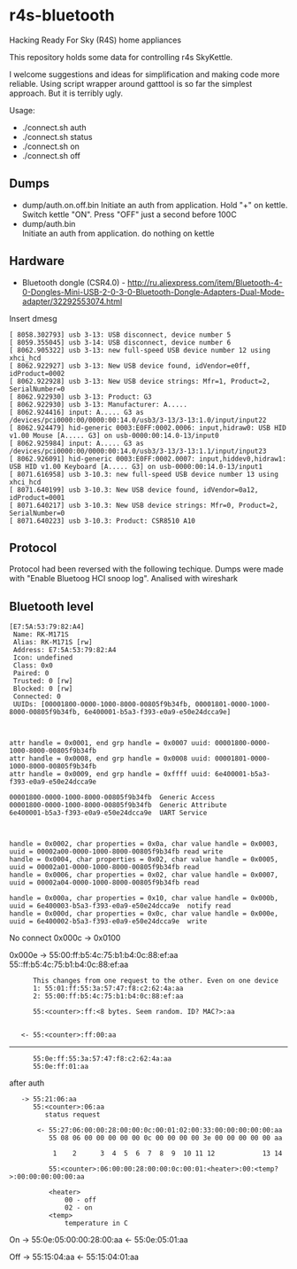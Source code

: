# r4s-bluetooth
Hacking Ready For Sky (R4S) home appliances

This repository holds some data for controlling r4s SkyKettle. 

I welcome suggestions and ideas for simplification and making code more reliable.
Using script wrapper around gatttool is so far the simplest approach. But it is terribly ugly.

Usage: 
*   ./connect.sh auth
*   ./connect.sh status
*   ./connect.sh on
*   ./connect.sh off
   

## Dumps 

* dump/auth.on.off.bin 
    Initiate an auth from application. Hold "+" on kettle. Switch kettle "ON". Press "OFF" just a second before 100C
* dump/auth.bin  
    Initiate an auth from application. do nothing on kettle

## Hardware

* Bluetooth dongle (CSR4.0) - http://ru.aliexpress.com/item/Bluetooth-4-0-Dongles-Mini-USB-2-0-3-0-Bluetooth-Dongle-Adapters-Dual-Mode-adapter/32292553074.html 

Insert dmesg
```
[ 8058.302793] usb 3-13: USB disconnect, device number 5
[ 8059.355045] usb 3-14: USB disconnect, device number 6
[ 8062.905322] usb 3-13: new full-speed USB device number 12 using xhci_hcd
[ 8062.922927] usb 3-13: New USB device found, idVendor=e0ff, idProduct=0002
[ 8062.922928] usb 3-13: New USB device strings: Mfr=1, Product=2, SerialNumber=0
[ 8062.922930] usb 3-13: Product: G3
[ 8062.922930] usb 3-13: Manufacturer: A.....
[ 8062.924416] input: A..... G3 as /devices/pci0000:00/0000:00:14.0/usb3/3-13/3-13:1.0/input/input22
[ 8062.924479] hid-generic 0003:E0FF:0002.0006: input,hidraw0: USB HID v1.00 Mouse [A..... G3] on usb-0000:00:14.0-13/input0
[ 8062.925984] input: A..... G3 as /devices/pci0000:00/0000:00:14.0/usb3/3-13/3-13:1.1/input/input23
[ 8062.926091] hid-generic 0003:E0FF:0002.0007: input,hiddev0,hidraw1: USB HID v1.00 Keyboard [A..... G3] on usb-0000:00:14.0-13/input1
[ 8071.616958] usb 3-10.3: new full-speed USB device number 13 using xhci_hcd
[ 8071.640199] usb 3-10.3: New USB device found, idVendor=0a12, idProduct=0001
[ 8071.640217] usb 3-10.3: New USB device strings: Mfr=0, Product=2, SerialNumber=0
[ 8071.640223] usb 3-10.3: Product: CSR8510 A10
```

## Protocol 

  Protocol had been reversed with the following techique. Dumps were made with "Enable Bluetoog HCI snoop log". 
  Analised with wireshark
  
## Bluetooth level
  
 ```
 [E7:5A:53:79:82:A4]
  Name: RK-M171S
  Alias: RK-M171S [rw]
  Address: E7:5A:53:79:82:A4
  Icon: undefined
  Class: 0x0
  Paired: 0
  Trusted: 0 [rw]
  Blocked: 0 [rw]
  Connected: 0
  UUIDs: [00001800-0000-1000-8000-00805f9b34fb, 00001801-0000-1000-8000-00805f9b34fb, 6e400001-b5a3-f393-e0a9-e50e24dcca9e]

  
  
attr handle = 0x0001, end grp handle = 0x0007 uuid: 00001800-0000-1000-8000-00805f9b34fb
attr handle = 0x0008, end grp handle = 0x0008 uuid: 00001801-0000-1000-8000-00805f9b34fb
attr handle = 0x0009, end grp handle = 0xffff uuid: 6e400001-b5a3-f393-e0a9-e50e24dcca9e

00001800-0000-1000-8000-00805f9b34fb  Generic Access
00001800-0000-1000-8000-00805f9b34fb  Generic Attribute
6e400001-b5a3-f393-e0a9-e50e24dcca9e  UART Service



handle = 0x0002, char properties = 0x0a, char value handle = 0x0003, uuid = 00002a00-0000-1000-8000-00805f9b34fb read write
handle = 0x0004, char properties = 0x02, char value handle = 0x0005, uuid = 00002a01-0000-1000-8000-00805f9b34fb read
handle = 0x0006, char properties = 0x02, char value handle = 0x0007, uuid = 00002a04-0000-1000-8000-00805f9b34fb read

handle = 0x000a, char properties = 0x10, char value handle = 0x000b, uuid = 6e400003-b5a3-f393-e0a9-e50e24dcca9e  notify read
handle = 0x000d, char properties = 0x0c, char value handle = 0x000e, uuid = 6e400002-b5a3-f393-e0a9-e50e24dcca9e  write
```
   
   
No connect 
   0x000c  -> 0x0100
   
   0x000e  -> 55:00:ff:b5:4c:75:b1:b4:0c:88:ef:aa
	      55:<counter>:ff:b5:4c:75:b1:b4:0c:88:ef:aa
	      
	      This changes from one request to the other. Even on one device 
	      1: 55:01:ff:55:3a:57:47:f8:c2:62:4a:aa
	      2: 55:00:ff:b5:4c:75:b1:b4:0c:88:ef:aa
	      
	      55:<counter>:ff:<8 bytes. Seem random. ID? MAC?>:aa
	      
	      
	   <- 55:<counter>:ff:00:aa  
	   
-----------------------------------------------------------------
	      55:0e:ff:55:3a:57:47:f8:c2:62:4a:aa
	      55:0e:ff:01:aa
 
	   
	   
	   
after auth

	   -> 55:21:06:aa 
	      55:<counter>:06:aa 
	         status request
	        
           <- 55:27:06:00:00:28:00:00:0c:00:01:02:00:33:00:00:00:00:00:aa
              55 08 06 00 00 00 00 00 0c 00 00 00 00 3e 00 00 00 00 00 aa
              
               1    2      3  4  5  6  7  8  9  10 11 12            13 14 
              
              55:<counter>:06:00:00:28:00:00:0c:00:01:<heater>:00:<temp?>:00:00:00:00:00:aa
                
              <heater>  
                  00 - off
                  02 - on
              <temp>
                  temperature in C
              

On
          -> 55:0e:05:00:00:28:00:aa
          <- 55:0e:05:01:aa
              
Off 
          -> 55:15:04:aa
          <- 55:15:04:01:aa   
   

